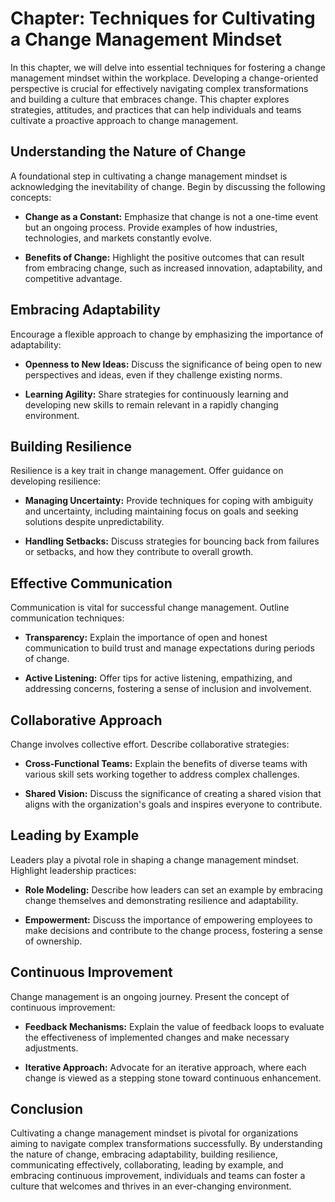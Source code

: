 Chapter: Techniques for Cultivating a Change Management Mindset
===============================================================

In this chapter, we will delve into essential techniques for fostering a change management mindset within the workplace. Developing a change-oriented perspective is crucial for effectively navigating complex transformations and building a culture that embraces change. This chapter explores strategies, attitudes, and practices that can help individuals and teams cultivate a proactive approach to change management.

Understanding the Nature of Change
----------------------------------

A foundational step in cultivating a change management mindset is acknowledging the inevitability of change. Begin by discussing the following concepts:

* **Change as a Constant:** Emphasize that change is not a one-time event but an ongoing process. Provide examples of how industries, technologies, and markets constantly evolve.

* **Benefits of Change:** Highlight the positive outcomes that can result from embracing change, such as increased innovation, adaptability, and competitive advantage.

Embracing Adaptability
----------------------

Encourage a flexible approach to change by emphasizing the importance of adaptability:

* **Openness to New Ideas:** Discuss the significance of being open to new perspectives and ideas, even if they challenge existing norms.

* **Learning Agility:** Share strategies for continuously learning and developing new skills to remain relevant in a rapidly changing environment.

Building Resilience
-------------------

Resilience is a key trait in change management. Offer guidance on developing resilience:

* **Managing Uncertainty:** Provide techniques for coping with ambiguity and uncertainty, including maintaining focus on goals and seeking solutions despite unpredictability.

* **Handling Setbacks:** Discuss strategies for bouncing back from failures or setbacks, and how they contribute to overall growth.

Effective Communication
-----------------------

Communication is vital for successful change management. Outline communication techniques:

* **Transparency:** Explain the importance of open and honest communication to build trust and manage expectations during periods of change.

* **Active Listening:** Offer tips for active listening, empathizing, and addressing concerns, fostering a sense of inclusion and involvement.

Collaborative Approach
----------------------

Change involves collective effort. Describe collaborative strategies:

* **Cross-Functional Teams:** Explain the benefits of diverse teams with various skill sets working together to address complex challenges.

* **Shared Vision:** Discuss the significance of creating a shared vision that aligns with the organization's goals and inspires everyone to contribute.

Leading by Example
------------------

Leaders play a pivotal role in shaping a change management mindset. Highlight leadership practices:

* **Role Modeling:** Describe how leaders can set an example by embracing change themselves and demonstrating resilience and adaptability.

* **Empowerment:** Discuss the importance of empowering employees to make decisions and contribute to the change process, fostering a sense of ownership.

Continuous Improvement
----------------------

Change management is an ongoing journey. Present the concept of continuous improvement:

* **Feedback Mechanisms:** Explain the value of feedback loops to evaluate the effectiveness of implemented changes and make necessary adjustments.

* **Iterative Approach:** Advocate for an iterative approach, where each change is viewed as a stepping stone toward continuous enhancement.

Conclusion
----------

Cultivating a change management mindset is pivotal for organizations aiming to navigate complex transformations successfully. By understanding the nature of change, embracing adaptability, building resilience, communicating effectively, collaborating, leading by example, and embracing continuous improvement, individuals and teams can foster a culture that welcomes and thrives in an ever-changing environment.

